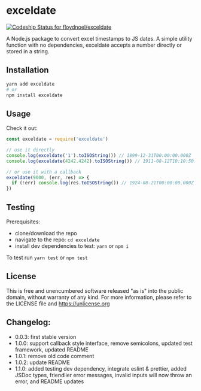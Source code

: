 # exceldate

[![Codeship Status for floydnoel/exceldate](https://app.codeship.com/projects/362f08b0-c04a-0136-91bf-5a413c092475/status?branch=master)](https://app.codeship.com/projects/313502)

A Node.js package to convert excel timestamps to JS dates. A simple utility function with no dependencies, exceldate accepts a number directly or stored in a string.

## Installation

```bash
yarn add exceldate
# or
npm install exceldate
```

## Usage

Check it out:

```js
const exceldate = require('exceldate')

// use it directly
console.log(exceldate('1').toISOString()) // 1899-12-31T00:00:00.000Z
console.log(exceldate(4242.4242).toISOString()) // 1911-08-12T10:10:50.880Z

// or use it with a callback
exceldate(9000, (err, res) => {
  if (!err) console.log(res.toISOString()) // 1924-08-21T00:00:00.000Z
})
```

## Testing

Prerequisites:

- clone/download the repo
- navigate to the repo: `cd exceldate`
- install dev dependencies to test: `yarn` or `npm i`

To test run `yarn test` or `npm test`

## License

This is free and unencumbered software released "as is" into the public domain, without warranty of any kind.
For more information, please refer to the LICENSE file and <https://unlicense.org>

## Changelog:

- 0.0.3: first stable version
- 1.0.0: support callback style interface, remove semicolons, updated test framework, updated README
- 1.0.1: remove old code comment
- 1.0.2: update README
- 1.1.0: added testing dev dependency, integrate eslint & prettier, added JSDoc types, friendlier error messages, invalid inputs will now throw an error, and README updates
